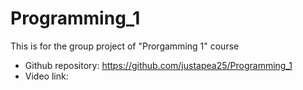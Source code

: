 # Programming_1
This is for the group project of "Prorgamming 1" course
- Github repository: https://github.com/justapea25/Programming_1
- Video link: 